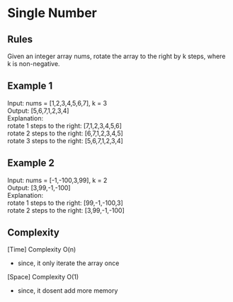 # Single Number

## Rules

Given an integer array nums, rotate the array to the right by k steps, where k is non-negative.

## Example 1

Input: nums = [1,2,3,4,5,6,7], k = 3<br>
Output: [5,6,7,1,2,3,4]<br>
Explanation: <br>
rotate 1 steps to the right: [7,1,2,3,4,5,6]<br>
rotate 2 steps to the right: [6,7,1,2,3,4,5]<br>
rotate 3 steps to the right: [5,6,7,1,2,3,4]<br>

## Example 2

Input: nums = [-1,-100,3,99], k = 2<br>
Output: [3,99,-1,-100]<br>
Explanation:<br>
rotate 1 steps to the right: [99,-1,-100,3]<br>
rotate 2 steps to the right: [3,99,-1,-100]<br>

## Complexity

[Time] Complexity O(n)

- since, it only iterate the array once

[Space] Complexity O(1)

- since, it dosent add more memory
